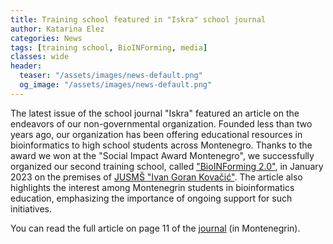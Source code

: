 ```yaml
---
title: Training school featured in "Iskra" school journal
author: Katarina Elez
categories: News
tags: [training school, BioINForming, media]
classes: wide
header:
  teaser: "/assets/images/news-default.png"
  og_image: "/assets/images/news-default.png"
---
```


The latest issue of the school journal "Iskra" featured an article on the endeavors of our non-governmental organization. Founded less than two years ago, our organization has been offering educational resources in bioinformatics to high school students across Montenegro. Thanks to the award we won at the "Social Impact Award Montenegro", we successfully organized our second training school, called ["BioINForming 2.0"](/training-school/bioinforming-2.0/), in January 2023 on the premises of [JUSMŠ "Ivan Goran Kovačić"](http://smsigkovacic.me/). The article also highlights the interest among Montenegrin students in bioinformatics education, emphasizing the importance of ongoing support for such initiatives.

You can read the full article on page 11 of the [journal](https://drive.google.com/file/d/1DnTI7G1k0l2CC5uAg0Gx0BWmmQTR0wIE/view) (in Montenegrin).
